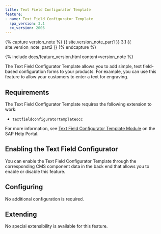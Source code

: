 ```yaml
---
title: Text Field Configurator Template
feature:
- name: Text Field Configurator Template
  spa_version: 3.1
  cx_version: 2005
---
```


{% capture version_note %}
{{ site.version_note_part1 }} 3.1 {{ site.version_note_part2 }}
{% endcapture %}

{% include docs/feature_version.html content=version_note %}

The Text Field Configurator Template allows you to add simple, text field-based configuration forms to your products. For example, you can use this feature to allow your customers to enter a text for engraving.

## Requirements

The Text Field Configurator Template requires the following extension to work:

- `textfieldconfiguratortemplateocc`

For more information, see [Text Field Configurator Template Module](https://help.sap.com/viewer/7e47d40a176d48ba914b50957d003804/latest/en-US/d558fab75a454ae4928a2c63e22abe2b.html) on the SAP Help Portal.

## Enabling the Text Field Configurator

You can enable the Text Field Configurator Template through the corresponding CMS component data in the back end that allows you to enable or disable this feature.

## Configuring

No additional configuration is required.

## Extending

No special extensibility is available for this feature.
